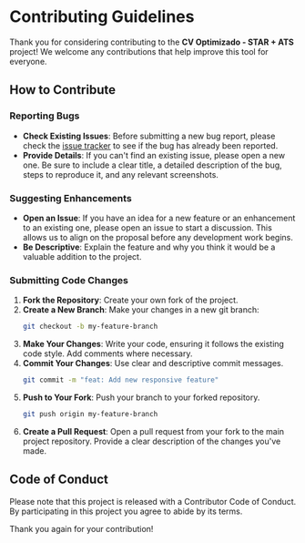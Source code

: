 # Contributing Guidelines

Thank you for considering contributing to the **CV Optimizado - STAR + ATS** project! We welcome any contributions that help improve this tool for everyone.

## How to Contribute

### Reporting Bugs

- **Check Existing Issues**: Before submitting a new bug report, please check the [issue tracker](https://github.com/your-username/cv-optimizado/issues) to see if the bug has already been reported.
- **Provide Details**: If you can't find an existing issue, please open a new one. Be sure to include a clear title, a detailed description of the bug, steps to reproduce it, and any relevant screenshots.

### Suggesting Enhancements

- **Open an Issue**: If you have an idea for a new feature or an enhancement to an existing one, please open an issue to start a discussion. This allows us to align on the proposal before any development work begins.
- **Be Descriptive**: Explain the feature and why you think it would be a valuable addition to the project.

### Submitting Code Changes

1.  **Fork the Repository**: Create your own fork of the project.
2.  **Create a New Branch**: Make your changes in a new git branch:
    ```bash
    git checkout -b my-feature-branch
    ```
3.  **Make Your Changes**: Write your code, ensuring it follows the existing code style. Add comments where necessary.
4.  **Commit Your Changes**: Use clear and descriptive commit messages.
    ```bash
    git commit -m "feat: Add new responsive feature"
    ```
5.  **Push to Your Fork**: Push your branch to your forked repository.
    ```bash
    git push origin my-feature-branch
    ```
6.  **Create a Pull Request**: Open a pull request from your fork to the main project repository. Provide a clear description of the changes you've made.

## Code of Conduct

Please note that this project is released with a Contributor Code of Conduct. By participating in this project you agree to abide by its terms.

Thank you again for your contribution!

